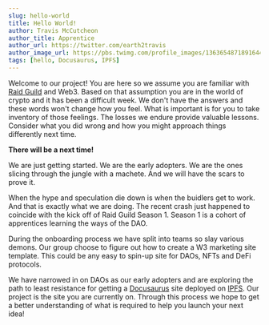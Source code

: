 ```yaml
---
slug: hello-world
title: Hello World!
author: Travis McCutcheon
author_title: Apprentice
author_url: https://twitter.com/earth2travis
author_image_url: https://pbs.twimg.com/profile_images/1363654871891644419/HoeZAXhP_400x400.jpg
tags: [hello, Docusaurus, IPFS]
---
```


Welcome to our project! You are here so we assume you are familiar with [Raid Guild](https://raidguild.org/) and Web3. Based on that assumption you are in the world of crypto and it has been a difficult week. We don't have the answers and these words won't change how you feel. What is important is for you to take inventory of those feelings. The losses we endure provide valuable lessons. Consider what you did wrong and how you might approach things differently next time.

**There will be a next time!**

We are just getting started. We are the early adopters. We are the ones slicing through the jungle with a machete. And we will have the scars to prove it.

When the hype and speculation die down is when the buidlers get to work. And that is exactly what we are doing. The recent crash just happened to coincide with the kick off of Raid Guild Season 1. Season 1 is a cohort of apprentices learning the ways of the DAO.

During the onboarding process we have split into teams so slay various demons. Our group choose to figure out how to create a W3 marketing site template. This could be any easy to spin-up site for DAOs, NFTs and DeFi protocols.

We have narrowed in on DAOs as our early adopters and are exploring the path to least resistance for getting a [Docusaurus](https://docusaurus.io/) site deployed on [IPFS](https://ipfs.io/). Our project is the site you are currently on. Through this process we hope to get a better understanding of what is required to help you launch your next idea!
